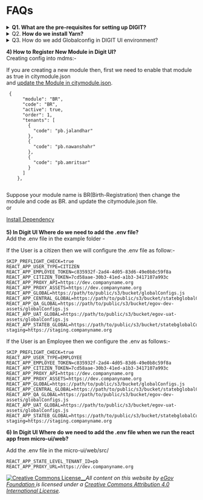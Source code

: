 # FAQs



<details>

<summary><strong>Q1. What are the pre-requisites for setting up DIGIT?</strong></summary>

i) Install Vs Code -

* [vs code for windows](https://code.visualstudio.com/download)
* [vs code for Linux](https://code.visualstudio.com/download)

VS Code Extension -

* [GitLense](https://marketplace.visualstudio.com/items?itemName=eamodio.gitlens)
* [ESLint](https://marketplace.visualstudio.com/items?itemName=dbaeumer.vscode-eslint)
* [Tailwind CSS](https://marketplace.visualstudio.com/items?itemName=bradlc.vscode-tailwindcss)

ii) Install Node JS -

* [Node Js For Windows](https://nodejs.org/en/download/)
* [Node Js For Linux](https://nodejs.org/en/download/)

iii) Install Postman - Postman is the tool we use to hit and test the APIs exposed by various services that we have. To install postman, follow the following links -

* [Postman for Windows](https://www.postman.com/downloads/)
* [Postman for Linux](https://dl.pstmn.io/download/latest/linux64)

</details>

<details>

<summary>Q2. <strong>How do we install Yarn?</strong></summary>

Install Yarn -

[Yarn For Linux](https://linuxhint.com/install\_yarn\_ubuntu/)

```
npm install --global yarn
yarn --version
```

</details>

<details>

<summary>Q3. How do we add Globalconfig in DIGIT UI environment?</summary>

Local Environment: To enable it into local development we need to add the javascript code block of globalconfig.js into the index.html

Path:- `micro-ui/web/public/index.html`

Link:- [https://github.com/egovernments/DIGIT-Dev/blob/master/frontend/micro-ui/web/public/index.html](https://github.com/egovernments/DIGIT-Dev/blob/master/frontend/micro-ui/web/public/index.html)

Script:-

```
<script src="https://path/to/public/s3/bucket/globalConfigs.js"></script>
```

```
<!DOCTYPE html>
<html lang="en">
  <head>
    <meta charset="utf-8"/>
    <link rel="icon" href="https://cdn.jsdelivr.net/npm/@egovernments/digit-ui-css/img/browser-icon.png"/>
    <link href="https://fonts.googleapis.com/css2?family=Roboto+Condensed:wght@400;500;700&family=Roboto:wght@400;500;700&display=swap" rel='stylesheet' type='text/css'>
    <link rel="stylesheet" href="https://unpkg.com/@egovernments/digit-ui-css@1.4.111/dist/index.css"/>
    <!-- <link rel="stylesheet" href="https://unpkg.com/@egovernments/digit-ui-css/dist/index.css"/> -->
    <meta name="viewport" content="width=device-width, initial-scale=1"/>
    <meta name="theme-color" content="#00bcd1"/>
    <title>mSeva</title>
     <script src="https://path/to/public/s3/bucket/globalConfigs.js"></script> 
   
</script>
  </head>
  <body>
    <noscript>You need to enable JavaScript to run this app.</noscript>
    <div id="root"></div>
    <!--
      This HTML file is a template.
      If you open it directly in the browser, you will see an empty page.
      You can add webfonts, meta tags, or analytics to this file.
      The build step will place the bundled scripts into the <body> tag.
      To begin the development, run `npm start` or `yarn start`.
      To create a production bundle, use `npm run build` or `yarn build`.
    -->
  </body>
</html>

```

Dev Environment: To enable it in the dev environment we need to add the javascript code block of telemetry into the\
Path:- DIGIT-DevOps/deploy-as-code/helm/environments/dev.yam

Link:-[ https://github.com/egovernments/DIGIT-Dev/blob/master/frontend/micro-ui/web/public/index.html  ](https://github.com/egovernments/DIGIT-Dev/blob/master/frontend/micro-ui/web/public/index.html)

```
<script src=https://path/to/public/s3/bucket/globalConfigs.js type=text/javascript></script>
```

```
employee:
  dashboard-url: "https://dashboard-pbuat.egovernments.org/s/w---s/app/kibana#/dashboard/4e687470-f3c7-11e8-8d09-b151e2b1cf8e?embed=true&_g=(refreshInterval%3A(pause%3A!f%2Cvalue%3A300000)%2Ctime%3A(from%3Anow-15m%2Cmode%3Aquick%2Cto%3Anow))"
  custom-js-injection: |
    sub_filter.conf: "
      sub_filter  '<head>' '<head>
      <script src=https://path/to/public/s3/bucket/globalConfigs.js type=text/javascript></script>
      ';"

citizen:
  custom-js-injection: |
    sub_filter.conf: "
      sub_filter  '<head>' '<head>
      <script src=https://path/to/public/s3/bucket/globalConfigs.js type=text/javascript></script>
      ';"

digit-ui:
  custom-js-injection: |
    sub_filter.conf: "
      sub_filter  '<head>' '<head>
      <script src=https://path/to/public/s3/bucket/globalConfigs.js type=text/javascript></script>
      ';"

```

**4) How to Register New Module in Digit UI?**

</details>

**4) How to Register New Module in Digit UI?**\
Creating config into mdms:-

If you are creating a new module then, first we need to enable that module as true in citymodule.json\
and [update the Module in citymodule.json](https://github.com/egovernments/egov-mdms-data/blob/DEV/data/pb/tenant/citymodule.json).

```
 {
      "module": "BR",
      "code": "BR",
      "active": true,
      "order": 1,
      "tenants": [
        {
          "code": "pb.jalandhar"
        },
        {
          "code": "pb.nawanshahr"
        },
        {
          "code": "pb.amritsar"
        }
      ]
    },


```

&#x20;Suppose your module name is BR(Birth-Registration) then change the module and code as BR. and update the citymodule.json file.\
or

[Install Dependency](https://digit-discuss.atlassian.net/wiki/spaces/DD/pages/2206990337)\
\
**5) In Digit UI Where do we need to add the .env file?**\
Add the .env file in the example folder -&#x20;

If the User is a citizen then we will configure the .env file as follow:-

```
SKIP_PREFLIGHT_CHECK=true
REACT_APP_USER_TYPE=CITIZEN
REACT_APP_EMPLOYEE_TOKEN=c835932f-2ad4-4d05-83d6-49e0b8c59f8a
REACT_APP_CITIZEN_TOKEN=7cd58aae-30b3-41ed-a1b3-3417107a993c
REACT_APP_PROXY_API=https://dev.companyname.org
REACT_APP_PROXY_ASSETS=https://dev.companyname.org
REACT_APP_GLOBAL=https://path/to/public/s3/bucket/globalConfigs.js
REACT_APP_CENTRAL_GLOBAL=https://path/to/public/s3/bucket/statebglobalConfigs.js
REACT_APP_QA_GLOBAL=https://path/to/public/s3/bucket/egov-dev-assets/globalConfigs.js
REACT_APP_UAT_GLOBAL=https://path/to/public/s3/bucket/egov-uat-assets/globalConfigs.js
REACT_APP_STATEB_GLOBAL=https://path/to/public/s3/bucket/statebglobalConfigs.js
staging=https://staging.companyname.org
```

If the User is an Employee then we configure the .env as follows:-

```
SKIP_PREFLIGHT_CHECK=true
REACT_APP_USER_TYPE=EMPLOYEE
REACT_APP_EMPLOYEE_TOKEN=c835932f-2ad4-4d05-83d6-49e0b8c59f8a
REACT_APP_CITIZEN_TOKEN=7cd58aae-30b3-41ed-a1b3-3417107a993c
REACT_APP_PROXY_API=https://dev.companyname.org
REACT_APP_PROXY_ASSETS=https://dev.companyname.org
REACT_APP_GLOBAL=https://path/to/public/s3/bucket/globalConfigs.js
REACT_APP_CENTRAL_GLOBAL=https://path/to/public/s3/bucket/statebglobalConfigs.js
REACT_APP_QA_GLOBAL=https://path/to/public/s3/bucket/egov-dev-assets/globalConfigs.js
REACT_APP_UAT_GLOBAL=https://path/to/public/s3/bucket/egov-uat-assets/globalConfigs.js
REACT_APP_STATEB_GLOBAL=https://path/to/public/s3/bucket/statebglobalConfigs.js
staging=https://staging.companyname.org
```

**6) In Digit UI Where do we need to add the .env file when we run the react app from micro-ui/web?**

&#x20; Add the .env file in the micro-ui/web/src/

```
REACT_APP_STATE_LEVEL_TENANT_ID=pb
REACT_APP_PROXY_URL=https://dev.companyname.org
```





[![Creative Commons License](https://i.creativecommons.org/l/by/4.0/80x15.png)\_\_](http://creativecommons.org/licenses/by/4.0/)_All content on this website by_ [_eGov Foundation_ ](https://egov.org.in/)_is licensed under a_ [_Creative Commons Attribution 4.0 International License_](http://creativecommons.org/licenses/by/4.0/)_._
